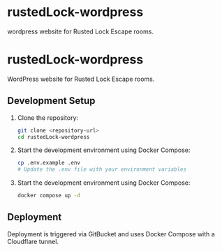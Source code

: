 rustedLock-wordpress
===============

wordpress website for Rusted Lock Escape rooms.

# rustedLock-wordpress

WordPress website for Rusted Lock Escape rooms.

## Development Setup

1. Clone the repository:
   ```sh
   git clone <repository-url>
   cd rustedLock-wordpress
   ```
2. Start the development environment using Docker Compose:
    ```sh
    cp .env.example .env
    # Update the .env file with your environment variables
    ```
3. Start the development environment using Docker Compose:
    ```sh
    docker compose up -d
    ```
## Deployment
Deployment is triggered via GitBucket and uses Docker Compose with a Cloudflare tunnel.